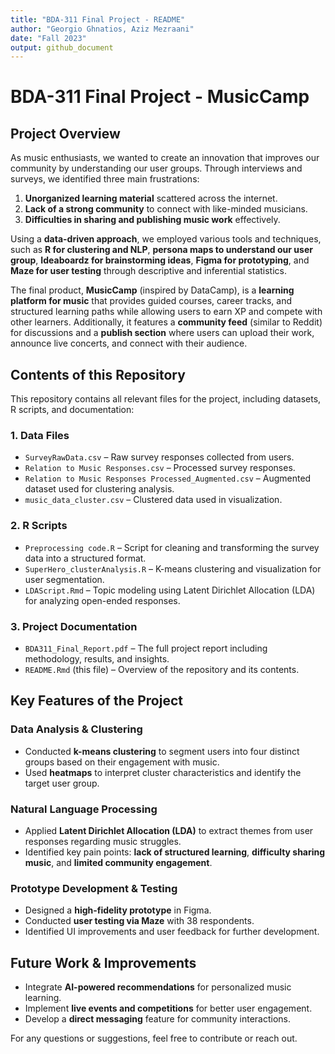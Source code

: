 ```yaml
---
title: "BDA-311 Final Project - README"
author: "Georgio Ghnatios, Aziz Mezraani"
date: "Fall 2023"
output: github_document
---
```


# BDA-311 Final Project - MusicCamp

## Project Overview

As music enthusiasts, we wanted to create an innovation that improves our community by understanding our user groups. Through interviews and surveys, we identified three main frustrations:

1. **Unorganized learning material** scattered across the internet.
2. **Lack of a strong community** to connect with like-minded musicians.
3. **Difficulties in sharing and publishing music work** effectively.

Using a **data-driven approach**, we employed various tools and techniques, such as **R for clustering and NLP**, **persona maps to understand our user group**, **Ideaboardz for brainstorming ideas**, **Figma for prototyping**, and **Maze for user testing** through descriptive and inferential statistics.

The final product, **MusicCamp** (inspired by DataCamp), is a **learning platform for music** that provides guided courses, career tracks, and structured learning paths while allowing users to earn XP and compete with other learners. Additionally, it features a **community feed** (similar to Reddit) for discussions and a **publish section** where users can upload their work, announce live concerts, and connect with their audience.

## Contents of this Repository

This repository contains all relevant files for the project, including datasets, R scripts, and documentation:

### 1. **Data Files**
- `SurveyRawData.csv` – Raw survey responses collected from users.
- `Relation to Music Responses.csv` – Processed survey responses.
- `Relation to Music Responses Processed_Augmented.csv` – Augmented dataset used for clustering analysis.
- `music_data_cluster.csv` – Clustered data used in visualization.

### 2. **R Scripts**
- `Preprocessing code.R` – Script for cleaning and transforming the survey data into a structured format.
- `SuperHero_clusterAnalysis.R` – K-means clustering and visualization for user segmentation.
- `LDAScript.Rmd` – Topic modeling using Latent Dirichlet Allocation (LDA) for analyzing open-ended responses.

### 3. **Project Documentation**
- `BDA311_Final_Report.pdf` – The full project report including methodology, results, and insights.
- `README.Rmd` (this file) – Overview of the repository and its contents.

## Key Features of the Project

### Data Analysis & Clustering
- Conducted **k-means clustering** to segment users into four distinct groups based on their engagement with music.
- Used **heatmaps** to interpret cluster characteristics and identify the target user group.

### Natural Language Processing
- Applied **Latent Dirichlet Allocation (LDA)** to extract themes from user responses regarding music struggles.
- Identified key pain points: **lack of structured learning**, **difficulty sharing music**, and **limited community engagement**.

### Prototype Development & Testing
- Designed a **high-fidelity prototype** in Figma.
- Conducted **user testing via Maze** with 38 respondents.
- Identified UI improvements and user feedback for further development.

## Future Work & Improvements
- Integrate **AI-powered recommendations** for personalized music learning.
- Implement **live events and competitions** for better user engagement.
- Develop a **direct messaging** feature for community interactions.

For any questions or suggestions, feel free to contribute or reach out.

